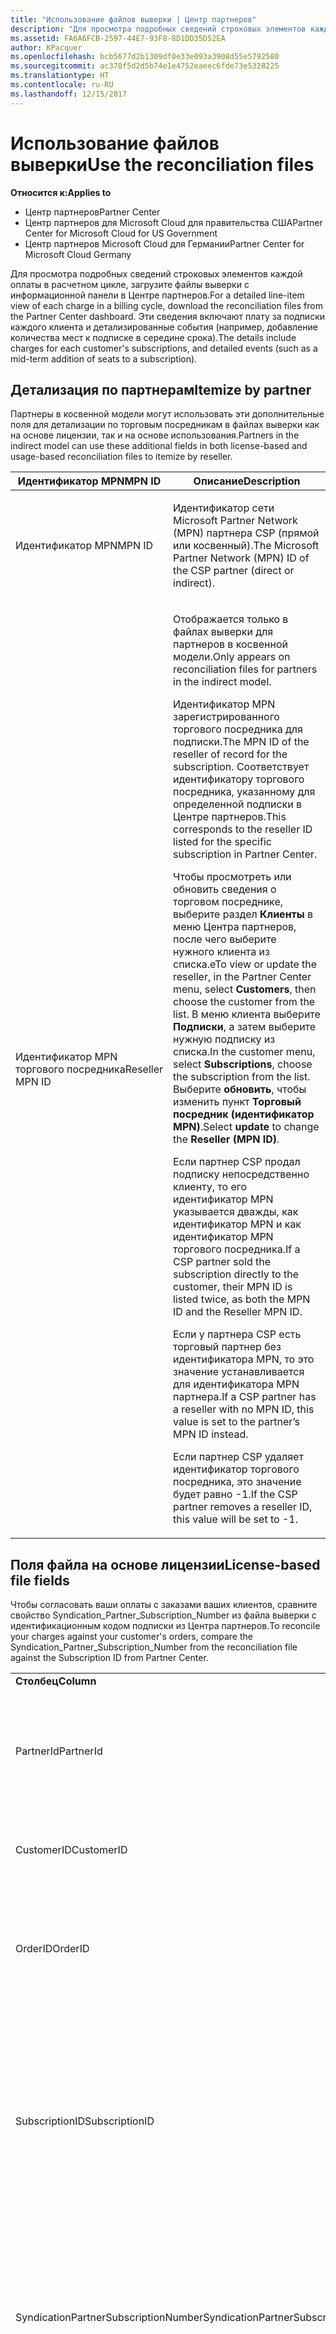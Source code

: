 ```yaml
---
title: "Использование файлов выверки | Центр партнеров"
description: "Для просмотра подробных сведений строковых элементов каждой оплаты в расчетном цикле, загрузите файлы выверки с информационной панели в Центре партнеров."
ms.assetid: FA6A6FCB-2597-44E7-93F8-8D1DD35D52EA
author: KPacquer
ms.openlocfilehash: bcb5677d2b1309df0e33e093a3908d55e5792580
ms.sourcegitcommit: ac370f5d2d5b74e1e4752eaeec6fde73e5328225
ms.translationtype: HT
ms.contentlocale: ru-RU
ms.lasthandoff: 12/15/2017
---
```

# <a name="use-the-reconciliation-files"></a><span data-ttu-id="14ffa-103">Использование файлов выверки</span><span class="sxs-lookup"><span data-stu-id="14ffa-103">Use the reconciliation files</span></span>

**<span data-ttu-id="14ffa-104">Относится к:</span><span class="sxs-lookup"><span data-stu-id="14ffa-104">Applies to</span></span>**

-  <span data-ttu-id="14ffa-105">Центр партнеров</span><span class="sxs-lookup"><span data-stu-id="14ffa-105">Partner Center</span></span>
-  <span data-ttu-id="14ffa-106">Центр партнеров для Microsoft Cloud для правительства США</span><span class="sxs-lookup"><span data-stu-id="14ffa-106">Partner Center for Microsoft Cloud for US Government</span></span>
-  <span data-ttu-id="14ffa-107">Центр партнеров Microsoft Cloud для Германии</span><span class="sxs-lookup"><span data-stu-id="14ffa-107">Partner Center for Microsoft Cloud Germany</span></span>

<span data-ttu-id="14ffa-108">Для просмотра подробных сведений строковых элементов каждой оплаты в расчетном цикле, загрузите файлы выверки с информационной панели в Центре партнеров.</span><span class="sxs-lookup"><span data-stu-id="14ffa-108">For a detailed line-item view of each charge in a billing cycle, download the reconciliation files from the Partner Center dashboard.</span></span> <span data-ttu-id="14ffa-109">Эти сведения включают плату за подписки каждого клиента и детализированные события (например, добавление количества мест к подписке в середине срока).</span><span class="sxs-lookup"><span data-stu-id="14ffa-109">The details include charges for each customer's subscriptions, and detailed events (such as a mid-term addition of seats to a subscription).</span></span>

## <a href="" id="itemizebypartner"></a><span data-ttu-id="14ffa-110">Детализация по партнерам</span><span class="sxs-lookup"><span data-stu-id="14ffa-110">Itemize by partner</span></span>


<span data-ttu-id="14ffa-111">Партнеры в косвенной модели могут использовать эти дополнительные поля для детализации по торговым посредникам в файлах выверки как на основе лицензии, так и на основе использования.</span><span class="sxs-lookup"><span data-stu-id="14ffa-111">Partners in the indirect model can use these additional fields in both license-based and usage-based reconciliation files to itemize by reseller.</span></span>

<table>
<colgroup>
<col width="50%" />
<col width="50%" />
</colgroup>
<thead>
<tr class="header">
<th><span data-ttu-id="14ffa-112">Идентификатор MPN</span><span class="sxs-lookup"><span data-stu-id="14ffa-112">MPN ID</span></span></th>
<th><span data-ttu-id="14ffa-113">Описание</span><span class="sxs-lookup"><span data-stu-id="14ffa-113">Description</span></span></th>
</tr>
</thead>
<tbody>
<tr class="odd">
<td><span data-ttu-id="14ffa-114">Идентификатор MPN</span><span class="sxs-lookup"><span data-stu-id="14ffa-114">MPN ID</span></span></td>
<td><p><span data-ttu-id="14ffa-115">Идентификатор сети Microsoft Partner Network (MPN) партнера CSP (прямой или косвенный).</span><span class="sxs-lookup"><span data-stu-id="14ffa-115">The Microsoft Partner Network (MPN) ID of the CSP partner (direct or indirect).</span></span></p></td>
</tr>
<tr class="even">
<td><span data-ttu-id="14ffa-116">Идентификатор MPN торгового посредника</span><span class="sxs-lookup"><span data-stu-id="14ffa-116">Reseller MPN ID</span></span></td>
<td><p><span data-ttu-id="14ffa-117">Отображается только в файлах выверки для партнеров в косвенной модели.</span><span class="sxs-lookup"><span data-stu-id="14ffa-117">Only appears on reconciliation files for partners in the indirect model.</span></span></p>
<p><span data-ttu-id="14ffa-118">Идентификатор MPN зарегистрированного торгового посредника для подписки.</span><span class="sxs-lookup"><span data-stu-id="14ffa-118">The MPN ID of the reseller of record for the subscription.</span></span> <span data-ttu-id="14ffa-119">Соответствует идентификатору торгового посредника, указанному для определенной подписки в Центре партнеров.</span><span class="sxs-lookup"><span data-stu-id="14ffa-119">This corresponds to the reseller ID listed for the specific subscription in Partner Center.</span></span></p>
<p><span data-ttu-id="14ffa-120">Чтобы просмотреть или обновить сведения о торговом посреднике, выберите раздел <strong>Клиенты</strong> в меню Центра партнеров, после чего выберите нужного клиента из списка.</span><span class="sxs-lookup"><span data-stu-id="14ffa-120">eTo view or update the reseller, in the Partner Center menu, select <strong>Customers</strong>, then choose the customer from the list.</span></span> <span data-ttu-id="14ffa-121">В меню клиента выберите <strong>Подписки</strong>, а затем выберите нужную подписку из списка.</span><span class="sxs-lookup"><span data-stu-id="14ffa-121">In the customer menu, select <strong>Subscriptions</strong>, choose the subscription from the list.</span></span> <span data-ttu-id="14ffa-122">Выберите <strong>обновить</strong>, чтобы изменить пункт <strong>Торговый посредник (идентификатор MPN)</strong>.</span><span class="sxs-lookup"><span data-stu-id="14ffa-122">Select <strong>update</strong> to change the <strong>Reseller (MPN ID)</strong>.</span></span></p>
<p><span data-ttu-id="14ffa-123">Если партнер CSP продал подписку непосредственно клиенту, то его идентификатор MPN указывается дважды, как идентификатор MPN и как идентификатор MPN торгового посредника.</span><span class="sxs-lookup"><span data-stu-id="14ffa-123">If a CSP partner sold the subscription directly to the customer, their MPN ID is listed twice, as both the MPN ID and the Reseller MPN ID.</span></span></p>
<p><span data-ttu-id="14ffa-124">Если у партнера CSP есть торговый партнер без идентификатора MPN, то это значение устанавливается для идентификатора MPN партнера.</span><span class="sxs-lookup"><span data-stu-id="14ffa-124">If a CSP partner has a reseller with no MPN ID, this value is set to the partner’s MPN ID instead.</span></span></p>
<p><span data-ttu-id="14ffa-125">Если партнер CSP удаляет идентификатор торгового посредника, это значение будет равно -1.</span><span class="sxs-lookup"><span data-stu-id="14ffa-125">If the CSP partner removes a reseller ID, this value will be set to -1.</span></span></p></td>
</tr>
</tbody>
</table>

 

## <a href="" id="licensebasedfiles"></a> <span data-ttu-id="14ffa-126">Поля файла на основе лицензии</span><span class="sxs-lookup"><span data-stu-id="14ffa-126">License-based file fields</span></span>


<span data-ttu-id="14ffa-127">Чтобы согласовать ваши оплаты с заказами ваших клиентов, сравните свойство Syndication\_Partner\_Subscription\_Number из файла выверки с идентификационным кодом подписки из Центра партнеров.</span><span class="sxs-lookup"><span data-stu-id="14ffa-127">To reconcile your charges against your customer's orders, compare the Syndication\_Partner\_Subscription\_Number from the reconciliation file against the Subscription ID from Partner Center.</span></span>

<table>
<colgroup>
<col width="33%" />
<col width="33%" />
<col width="33%" />
</colgroup>
<tbody>
<tr class="odd">
<td><strong><span data-ttu-id="14ffa-128">Столбец</span><span class="sxs-lookup"><span data-stu-id="14ffa-128">Column</span></span></strong></td>
<td><strong><span data-ttu-id="14ffa-129">Описание</span><span class="sxs-lookup"><span data-stu-id="14ffa-129">Description</span></span></strong></td>
<td><strong><span data-ttu-id="14ffa-130">Пример значения</span><span class="sxs-lookup"><span data-stu-id="14ffa-130">Sample Value</span></span></strong></td>
</tr>
<tr class="even">
<td><span data-ttu-id="14ffa-131">PartnerId</span><span class="sxs-lookup"><span data-stu-id="14ffa-131">PartnerId</span></span></td>
<td><p><span data-ttu-id="14ffa-132">Уникальный идентификатор для конкретного объекта выставления счетов в формате GUID.</span><span class="sxs-lookup"><span data-stu-id="14ffa-132">Unique identifier for a specific billing entity, in GUID format.</span></span> <span data-ttu-id="14ffa-133">Не требуется для выверки, но при этом может содержать полезную информацию.</span><span class="sxs-lookup"><span data-stu-id="14ffa-133">Not required for reconciliation, however may be useful information.</span></span> <span data-ttu-id="14ffa-134">Одинаково во всех строках.</span><span class="sxs-lookup"><span data-stu-id="14ffa-134">Same in all rows.</span></span></p></td>
<td><span data-ttu-id="14ffa-135">8ddd03642-test-test-test-46b58d356b4e</span><span class="sxs-lookup"><span data-stu-id="14ffa-135">8ddd03642-test-test-test-46b58d356b4e</span></span></td>
</tr>
<tr class="odd">
<td><span data-ttu-id="14ffa-136">CustomerID</span><span class="sxs-lookup"><span data-stu-id="14ffa-136">CustomerID</span></span></td>
<td><p><span data-ttu-id="14ffa-137">Уникальный идентификатор Майкрософт в формате GUID, используемый для идентификации клиента.</span><span class="sxs-lookup"><span data-stu-id="14ffa-137">Unique Microsoft ID, in GUID format, used to identify the customer.</span></span></p></td>
<td><span data-ttu-id="14ffa-138">12ABCD34-001A-BCD2-987C-3210ABCD5678</span><span class="sxs-lookup"><span data-stu-id="14ffa-138">12ABCD34-001A-BCD2-987C-3210ABCD5678</span></span></td>
</tr>
<tr class="even">
<td><span data-ttu-id="14ffa-139">OrderID</span><span class="sxs-lookup"><span data-stu-id="14ffa-139">OrderID</span></span></td>
<td><p><span data-ttu-id="14ffa-140">Уникальный идентификатор заказа в платформе выставления счетов Майкрософт.</span><span class="sxs-lookup"><span data-stu-id="14ffa-140">Unique identifier for an order in the Microsoft billing platform.</span></span> <span data-ttu-id="14ffa-141">Может использоваться для определения заказа при обращении в службу поддержки, но не для выверки.</span><span class="sxs-lookup"><span data-stu-id="14ffa-141">May be useful to identify the order when contacting support but not for reconciliation.</span></span></p></td>
<td><span data-ttu-id="14ffa-142">566890604832738111</span><span class="sxs-lookup"><span data-stu-id="14ffa-142">566890604832738111</span></span></td>
</tr>
<tr class="odd">
<td><span data-ttu-id="14ffa-143">SubscriptionID</span><span class="sxs-lookup"><span data-stu-id="14ffa-143">SubscriptionID</span></span></td>
<td><p><span data-ttu-id="14ffa-144">Уникальный идентификатор подписки в платформе выставления счетов Майкрософт.</span><span class="sxs-lookup"><span data-stu-id="14ffa-144">Unique identifier for a subscription in the Microsoft billing platform.</span></span> <span data-ttu-id="14ffa-145">Может быть полезным для определения подписки при обращении в службу поддержки, но не для выверки.</span><span class="sxs-lookup"><span data-stu-id="14ffa-145">May be useful to identify the subscription when contacting support but not for reconciliation.</span></span></p>
<p><span data-ttu-id="14ffa-146">Не совпадает с идентификатором подписки на консоли администрирования партнера.</span><span class="sxs-lookup"><span data-stu-id="14ffa-146">This is not the same as the Subscription ID on the Partner Admin Console.</span></span> <span data-ttu-id="14ffa-147">См. поле Syndication_Partner_Subscription_Number.</span><span class="sxs-lookup"><span data-stu-id="14ffa-147">Please see Syndication_Partner_Subscription_Number.</span></span></p></td>
<td><span data-ttu-id="14ffa-148">usCBMgAAAAAAAAIA</span><span class="sxs-lookup"><span data-stu-id="14ffa-148">usCBMgAAAAAAAAIA</span></span></td>
</tr>
<tr class="even">
<td><span data-ttu-id="14ffa-149">SyndicationPartnerSubscriptionNumber</span><span class="sxs-lookup"><span data-stu-id="14ffa-149">SyndicationPartnerSubscriptionNumber</span></span></td>
<td><p><span data-ttu-id="14ffa-150">Уникальный идентификатор для подписок.</span><span class="sxs-lookup"><span data-stu-id="14ffa-150">Unique identifier for subscriptions.</span></span> <span data-ttu-id="14ffa-151">Клиент может иметь несколько подписок для одного плана, поэтому этот параметр важен для анализа файла выверки.</span><span class="sxs-lookup"><span data-stu-id="14ffa-151">A customer can have multiple subscriptions for the same plan, so this is important for reconciliation file analysis.</span></span></p>
<p><span data-ttu-id="14ffa-152">Это поле сопоставлено с идентификатором подписки в консоли администрирования партнера.</span><span class="sxs-lookup"><span data-stu-id="14ffa-152">This field maps to the Subscription ID in the Partner Admin Console.</span></span></p></td>
<td><span data-ttu-id="14ffa-153">fb977ab5-test-test-test-24c8d9591708</span><span class="sxs-lookup"><span data-stu-id="14ffa-153">fb977ab5-test-test-test-24c8d9591708</span></span></td>
</tr>
<tr class="odd">
<td><span data-ttu-id="14ffa-154">OfferID</span><span class="sxs-lookup"><span data-stu-id="14ffa-154">OfferID</span></span></td>
<td><p><span data-ttu-id="14ffa-155">Уникальный идентификатор предложения.</span><span class="sxs-lookup"><span data-stu-id="14ffa-155">Unique offer ID.</span></span> <span data-ttu-id="14ffa-156">Идентификатор стандартного предложения в прейскуранте.</span><span class="sxs-lookup"><span data-stu-id="14ffa-156">Standard offer ID as per price list.</span></span></p>
<p><span data-ttu-id="14ffa-157"><b>Примечание</b>: это значение не соответствует идентификатору предложения из прейскуранта.</span><span class="sxs-lookup"><span data-stu-id="14ffa-157"><b>Note</b>: This value does not match Offer ID from the price list.</span></span> <span data-ttu-id="14ffa-158">См. пункт «DurableOfferID» ниже.</span><span class="sxs-lookup"><span data-stu-id="14ffa-158">See DurableOfferID below.</span></span></p></td>
<td><span data-ttu-id="14ffa-159">FE616D64-E9A8-40EF-843F-152E9BBEF3D1</span><span class="sxs-lookup"><span data-stu-id="14ffa-159">FE616D64-E9A8-40EF-843F-152E9BBEF3D1</span></span></td>
</tr>
<tr class="even">
<td><span data-ttu-id="14ffa-160">DurableOfferID</span><span class="sxs-lookup"><span data-stu-id="14ffa-160">DurableOfferID</span></span></td>
<td><p><span data-ttu-id="14ffa-161">Уникальный идентификатор длительного предложения, как указано в прейскуранте.</span><span class="sxs-lookup"><span data-stu-id="14ffa-161">Unique durable offer ID, as defined in the price list.</span></span></p>
<p><span data-ttu-id="14ffa-162"><b>Примечание</b>. Это значение соответствует идентификатору предложения из прейскуранта.</span><span class="sxs-lookup"><span data-stu-id="14ffa-162"><b>Note</b>: This value matches the Offer ID from the price list.</span></span></p></td>
<td><span data-ttu-id="14ffa-163">1017D7F3-6D7F-4BFA-BDD8-79BC8F104E0C</span><span class="sxs-lookup"><span data-stu-id="14ffa-163">1017D7F3-6D7F-4BFA-BDD8-79BC8F104E0C</span></span></td>
</tr>
<tr class="odd">
<td><span data-ttu-id="14ffa-164">OfferName</span><span class="sxs-lookup"><span data-stu-id="14ffa-164">OfferName</span></span></td>
<td><p><span data-ttu-id="14ffa-165">Имя предложения службы, приобретенной клиентом, как указано в прейскуранте.</span><span class="sxs-lookup"><span data-stu-id="14ffa-165">The name of the service offering purchased by the customer, as defined in the price list.</span></span></p></td>
<td><span data-ttu-id="14ffa-166">Microsoft Office 365 (план E3)</span><span class="sxs-lookup"><span data-stu-id="14ffa-166">Microsoft Office 365 (Plan E3)</span></span></td>
</tr>
<tr class="even">
<td><span data-ttu-id="14ffa-167">SubscriptionStartDate</span><span class="sxs-lookup"><span data-stu-id="14ffa-167">SubscriptionStartDate</span></span></td>
<td><p><span data-ttu-id="14ffa-168">Дата начала подписки — это день после отправки заказа.</span><span class="sxs-lookup"><span data-stu-id="14ffa-168">The subscription start date, set to the day after the order is submitted.</span></span> <span data-ttu-id="14ffa-169">Сопоставив даты начала и завершения подписки, вы можете определить, находится ли клиент на первом году подписки, или подписка возобновлена на следующий год.</span><span class="sxs-lookup"><span data-stu-id="14ffa-169">By looking at the subscription start date in conjunction with the end date, you can determine if the customer is still within the first year of the subscription or if the subscription has been renewed for the following year.</span></span></p>
<p><span data-ttu-id="14ffa-170">Временем всегда является начало дня, 0:00.</span><span class="sxs-lookup"><span data-stu-id="14ffa-170">The time is always the beginning of the day, 0:00.</span></span></p></td>
<td><span data-ttu-id="14ffa-171">01.02.2015 0:00</span><span class="sxs-lookup"><span data-stu-id="14ffa-171">2/1/2015 0:00</span></span></td>
</tr>
<tr class="odd">
<td><span data-ttu-id="14ffa-172">SubscriptionEndDate</span><span class="sxs-lookup"><span data-stu-id="14ffa-172">SubscriptionEndDate</span></span></td>
<td><p><span data-ttu-id="14ffa-173">Дата завершения подписки — 12 месяцев + x дней после даты начала (чтобы совместить с датой выставления счетов партнера) или 12 месяцев от даты возобновления действия.</span><span class="sxs-lookup"><span data-stu-id="14ffa-173">The subscription end date: 12 months + x days after start date (to align with partner billing date) or 12 months from renewal date.</span></span></p>
<p><span data-ttu-id="14ffa-174">При возобновлении цены обновляются в соответствии с текущим прайс-листом.</span><span class="sxs-lookup"><span data-stu-id="14ffa-174">At renewal, prices are updated to the current price list.</span></span> <span data-ttu-id="14ffa-175">При автоматическом возобновлении, возможно, необходимо будет заранее связаться с клиентом.</span><span class="sxs-lookup"><span data-stu-id="14ffa-175">Customer communication may be required in advance of automated renewal.</span></span></p>
<p><span data-ttu-id="14ffa-176">Временем всегда является начало дня, 0:00.</span><span class="sxs-lookup"><span data-stu-id="14ffa-176">The time is always the beginning of the day, 0:00.</span></span></p></td>
<td><span data-ttu-id="14ffa-177">01.02.2015 0:00</span><span class="sxs-lookup"><span data-stu-id="14ffa-177">2/1/2015 0:00</span></span></td>
</tr>
<tr class="even">
<td><span data-ttu-id="14ffa-178">ChargeStartDate</span><span class="sxs-lookup"><span data-stu-id="14ffa-178">ChargeStartDate</span></span></td>
<td><p><span data-ttu-id="14ffa-179">Дата начала взимания оплаты.</span><span class="sxs-lookup"><span data-stu-id="14ffa-179">Start day of the charges.</span></span></p>
<p><span data-ttu-id="14ffa-180">Если пользователь изменяет количество мест, это количество используется для расчета ежедневной (пропорциональный расчет) оплаты.</span><span class="sxs-lookup"><span data-stu-id="14ffa-180">When a customer changes seat numbers, this number is used to calculate per-day (pro-rata) charges.</span></span></p>
<p><span data-ttu-id="14ffa-181">Временем всегда является начало дня, 0:00.</span><span class="sxs-lookup"><span data-stu-id="14ffa-181">The time is always the beginning of the day, 0:00.</span></span></p></td>
<td><span data-ttu-id="14ffa-182">01.02.2015 0:00</span><span class="sxs-lookup"><span data-stu-id="14ffa-182">2/1/2015 0:00</span></span></td>
</tr>
<tr class="odd">
<td><span data-ttu-id="14ffa-183">ChargeEndDate</span><span class="sxs-lookup"><span data-stu-id="14ffa-183">ChargeEndDate</span></span></td>
<td><p><span data-ttu-id="14ffa-184">День завершения взимания оплаты.</span><span class="sxs-lookup"><span data-stu-id="14ffa-184">End day of the charges.</span></span></p>
<p><span data-ttu-id="14ffa-185">Если пользователь изменяет количество мест, это количество используется для расчета ежедневной (пропорциональный расчет) оплаты.</span><span class="sxs-lookup"><span data-stu-id="14ffa-185">When a customer changes seat numbers, this number is used to calculate per-day (pro-rata) charges.</span></span></p>
<p><span data-ttu-id="14ffa-186">Временем всегда является конец дня, 23:59.</span><span class="sxs-lookup"><span data-stu-id="14ffa-186">The time is always the end of the day, 23:59.</span></span></p></td>
<td><span data-ttu-id="14ffa-187">28.02.2015 23:59</span><span class="sxs-lookup"><span data-stu-id="14ffa-187">2/28/2015 23:59</span></span></td>
</tr>
<tr class="even">
<td><span data-ttu-id="14ffa-188">ChargeType</span><span class="sxs-lookup"><span data-stu-id="14ffa-188">ChargeType</span></span></td>
<td><p><span data-ttu-id="14ffa-189">Тип взноса или корректировка.</span><span class="sxs-lookup"><span data-stu-id="14ffa-189">The type of charge or adjustment.</span></span> <span data-ttu-id="14ffa-190">См. раздел <a href="#charge_types">Сопоставление расходов в счете-фактуре и файле выверки</a></span><span class="sxs-lookup"><span data-stu-id="14ffa-190">See <a href="#charge_types">Mapping charges between an invoice and the reconciliation file</a></span></span></p></td>
<td><p><span data-ttu-id="14ffa-191">См. раздел <a href="#charge_types">Сопоставление расходов в счете-фактуре и файле выверки</a></span><span class="sxs-lookup"><span data-stu-id="14ffa-191">See <a href="#charge_types">Mapping charges between an invoice and the reconciliation file</a></span></span></p></td>
</tr>
<tr class="odd">
<td><span data-ttu-id="14ffa-192">UnitPrice</span><span class="sxs-lookup"><span data-stu-id="14ffa-192">UnitPrice</span></span></td>
<td><p><span data-ttu-id="14ffa-193">Цена за рабочее место, опубликованное в прайс-листе во время покупки.</span><span class="sxs-lookup"><span data-stu-id="14ffa-193">Price per seat, as published in the pricelist at the time of purchase.</span></span> <span data-ttu-id="14ffa-194">Убедитесь, что она соответствует информации, хранящейся в вашей биллинговой системе во время выверки.</span><span class="sxs-lookup"><span data-stu-id="14ffa-194">Ensure this matches the information stored in your billing system during reconciliation.</span></span></p></td>
<td><span data-ttu-id="14ffa-195">6,82</span><span class="sxs-lookup"><span data-stu-id="14ffa-195">6.82</span></span></td>
</tr>
<tr class="even">
<td><span data-ttu-id="14ffa-196">Quantity</span><span class="sxs-lookup"><span data-stu-id="14ffa-196">Quantity</span></span></td>
<td><p><span data-ttu-id="14ffa-197">Количество мест.</span><span class="sxs-lookup"><span data-stu-id="14ffa-197">Number of seats.</span></span> <span data-ttu-id="14ffa-198">Убедитесь, что оно соответствует информации, хранящейся в вашей биллинговой системе во время выверки.</span><span class="sxs-lookup"><span data-stu-id="14ffa-198">Ensure this matches the information stored in your billing system during reconciliation.</span></span></p></td>
<td><span data-ttu-id="14ffa-199">2</span><span class="sxs-lookup"><span data-stu-id="14ffa-199">2</span></span></td>
</tr>
<tr class="odd">
<td><span data-ttu-id="14ffa-200">Amount</span><span class="sxs-lookup"><span data-stu-id="14ffa-200">Amount</span></span></td>
<td><p><span data-ttu-id="14ffa-201">Общая цена за количество.</span><span class="sxs-lookup"><span data-stu-id="14ffa-201">Total of price for quantity.</span></span> <span data-ttu-id="14ffa-202">Позволяет убедиться, что сумма расчета соответствует способу вычисления для клиентов.</span><span class="sxs-lookup"><span data-stu-id="14ffa-202">Useful to check that the amount calculation matches how you calculate this for your customers.</span></span></p></td>
<td><span data-ttu-id="14ffa-203">13,32</span><span class="sxs-lookup"><span data-stu-id="14ffa-203">13.32</span></span></td>
</tr>
<tr class="even">
<td><span data-ttu-id="14ffa-204">TotalOtherDiscount</span><span class="sxs-lookup"><span data-stu-id="14ffa-204">TotalOtherDiscount</span></span></td>
<td><p><span data-ttu-id="14ffa-205">Сумма скидки, примененная к этой оплате.</span><span class="sxs-lookup"><span data-stu-id="14ffa-205">Amount of discount applied to these charges.</span></span> <span data-ttu-id="14ffa-206">IUR или новые подписки, на которые распространяются вознаграждения, будут также содержать сумму скидки в этом столбце.</span><span class="sxs-lookup"><span data-stu-id="14ffa-206">IUR or new subscriptions eligible for an incentive will also contain a discount amount in this column.</span></span></p></td>
<td><span data-ttu-id="14ffa-207">2,32</span><span class="sxs-lookup"><span data-stu-id="14ffa-207">2.32</span></span></td>
</tr>
<tr class="odd">
<td><span data-ttu-id="14ffa-208">Subtotal</span><span class="sxs-lookup"><span data-stu-id="14ffa-208">Subtotal</span></span></td>
<td><p><span data-ttu-id="14ffa-209">Сумма до налога.</span><span class="sxs-lookup"><span data-stu-id="14ffa-209">Total before tax.</span></span> <span data-ttu-id="14ffa-210">Указывает, что ваш промежуточный итог соответствует ожидаемой вами сумме в случае скидки.</span><span class="sxs-lookup"><span data-stu-id="14ffa-210">Checks that your subtotal matches your expected total, in case of a discount.</span></span></p></td>
<td><span data-ttu-id="14ffa-211">11</span><span class="sxs-lookup"><span data-stu-id="14ffa-211">11</span></span></td>
</tr>
<tr class="even">
<td><span data-ttu-id="14ffa-212">Tax</span><span class="sxs-lookup"><span data-stu-id="14ffa-212">Tax</span></span></td>
<td><p><span data-ttu-id="14ffa-213">Сумма налоговых сборов на основании правил налогообложения вашего рынка и конкретных обстоятельств.</span><span class="sxs-lookup"><span data-stu-id="14ffa-213">Tax amount charge, based on your market's tax rules and specific circumstances.</span></span></p></td>
<td><span data-ttu-id="14ffa-214">0</span><span class="sxs-lookup"><span data-stu-id="14ffa-214">0</span></span></td>
</tr>
<tr class="odd">
<td><span data-ttu-id="14ffa-215">TotalForCustomer</span><span class="sxs-lookup"><span data-stu-id="14ffa-215">TotalForCustomer</span></span></td>
<td><p><span data-ttu-id="14ffa-216">Цена после налогов.</span><span class="sxs-lookup"><span data-stu-id="14ffa-216">Total after tax.</span></span> <span data-ttu-id="14ffa-217">Проверьте, вычтены ли с вас налоги в накладной.</span><span class="sxs-lookup"><span data-stu-id="14ffa-217">Checks if you are charged tax in the invoice.</span></span></p></td>
<td><span data-ttu-id="14ffa-218">11</span><span class="sxs-lookup"><span data-stu-id="14ffa-218">11</span></span></td>
</tr>
<tr class="even">
<td><span data-ttu-id="14ffa-219">Currency</span><span class="sxs-lookup"><span data-stu-id="14ffa-219">Currency</span></span></td>
<td><p><span data-ttu-id="14ffa-220">Тип валюты.</span><span class="sxs-lookup"><span data-stu-id="14ffa-220">Currency type.</span></span> <span data-ttu-id="14ffa-221">Каждый объект выставления счетов имеет только одну валюту.</span><span class="sxs-lookup"><span data-stu-id="14ffa-221">Each billing entity has only one currency.</span></span> <span data-ttu-id="14ffa-222">Проверьте, соответствует ли тип валюты вашей первой накладной и каждой накладной после каждого крупного обновления платформы выставления счетов.</span><span class="sxs-lookup"><span data-stu-id="14ffa-222">Check that it matches your first invoice and then after any major billing platform update.</span></span></p></td>
<td><span data-ttu-id="14ffa-223">EUR</span><span class="sxs-lookup"><span data-stu-id="14ffa-223">EUR</span></span></td>
</tr>
<tr class="odd">
<td><span data-ttu-id="14ffa-224">CustomerName</span><span class="sxs-lookup"><span data-stu-id="14ffa-224">CustomerName</span></span></td>
<td><p><span data-ttu-id="14ffa-225">Имя организации клиента, указанное в Центре партнеров.</span><span class="sxs-lookup"><span data-stu-id="14ffa-225">Customer's organization name as reported in Partner Center.</span></span> <span data-ttu-id="14ffa-226">Это очень важно для выверки накладной с данными вашей системы.</span><span class="sxs-lookup"><span data-stu-id="14ffa-226">This is very important for reconciling the invoice with your system information.</span></span></p></td>
<td><span data-ttu-id="14ffa-227">Тестовый клиент A</span><span class="sxs-lookup"><span data-stu-id="14ffa-227">Test Customer A</span></span></td>
</tr>
<tr class="even">
<td><span data-ttu-id="14ffa-228">MPNID</span><span class="sxs-lookup"><span data-stu-id="14ffa-228">MPNID</span></span></td>
<td><p><span data-ttu-id="14ffa-229">Идентификатор MPN партнера CSP</span><span class="sxs-lookup"><span data-stu-id="14ffa-229">MPN ID of the CSP partner</span></span></p></td>
<td><span data-ttu-id="14ffa-230">4390934</span><span class="sxs-lookup"><span data-stu-id="14ffa-230">4390934</span></span></td>
</tr>
<tr class="odd">
<td><span data-ttu-id="14ffa-231">ResellerMPNID</span><span class="sxs-lookup"><span data-stu-id="14ffa-231">ResellerMPNID</span></span></td>
<td><p><span data-ttu-id="14ffa-232">Идентификатор MPN зарегистрированного торгового посредника для подписки.</span><span class="sxs-lookup"><span data-stu-id="14ffa-232">MPN ID of the reseller of record for the subscription.</span></span> <span data-ttu-id="14ffa-233">См. раздел [Детализация по партнерам](#itemizebypartner).</span><span class="sxs-lookup"><span data-stu-id="14ffa-233">See [Itemize by partner](#itemizebypartner).</span></span></p></td>
<td><span data-ttu-id="14ffa-234">4390934</span><span class="sxs-lookup"><span data-stu-id="14ffa-234">4390934</span></span></td>
</tr>
<tr class="even">
<td><span data-ttu-id="14ffa-235">DomainName</span><span class="sxs-lookup"><span data-stu-id="14ffa-235">DomainName</span></span></td>
<td><p><span data-ttu-id="14ffa-236">Доменное имя клиента, используемое для идентификации клиента.</span><span class="sxs-lookup"><span data-stu-id="14ffa-236">Customer's domain name, used to help identify the customer.</span></span></p></td>
<td><span data-ttu-id="14ffa-237">example.onmicrosoft.com</span><span class="sxs-lookup"><span data-stu-id="14ffa-237">example.onmicrosoft.com</span></span></td>
</tr>
<tr class="odd">
<td><span data-ttu-id="14ffa-238">SubscriptionName</span><span class="sxs-lookup"><span data-stu-id="14ffa-238">SubscriptionName</span></span></td>
<td><p><span data-ttu-id="14ffa-239">Псевдоним подписки.</span><span class="sxs-lookup"><span data-stu-id="14ffa-239">Subscription nickname.</span></span> <span data-ttu-id="14ffa-240">Если псевдоним не указан, Центр партнеров использует значение OfferName.</span><span class="sxs-lookup"><span data-stu-id="14ffa-240">If no nickname is specified, Partner Center uses the OfferName.</span></span></p></td>
<td><span data-ttu-id="14ffa-241">PROJECT ONLINE</span><span class="sxs-lookup"><span data-stu-id="14ffa-241">PROJECT ONLINE</span></span></td>
</tr>
<tr class="even">
<td><span data-ttu-id="14ffa-242">SubscriptionDescription</span><span class="sxs-lookup"><span data-stu-id="14ffa-242">SubscriptionDescription</span></span></td>
<td><p><span data-ttu-id="14ffa-243">Имя предложения службы, приобретенной клиентом, как указано в прейскуранте.</span><span class="sxs-lookup"><span data-stu-id="14ffa-243">The name of the service offering purchased by the customer, as defined in the price list.</span></span> <span data-ttu-id="14ffa-244">(Данное поле идентично полю «Название предложения»).</span><span class="sxs-lookup"><span data-stu-id="14ffa-244">(This is an identical field to Offer name).</span></span></p></td>
<td><span data-ttu-id="14ffa-245">PROJECT ONLINE РАСШИРЕННЫЙ БЕЗ КЛИЕНТА PROJECT</span><span class="sxs-lookup"><span data-stu-id="14ffa-245">PROJECT ONLINE PREMIUM WITHOUT PROJECT CLIENT</span></span></td>
</tr>
</tbody>
</table>


## <a href="" id="usagebasedfiles"></a><span data-ttu-id="14ffa-246">Поля файла с учетом использования</span><span class="sxs-lookup"><span data-stu-id="14ffa-246">Usage-based file fields</span></span>


<span data-ttu-id="14ffa-247">Чтобы выверить ваши взносы с использованием ваших клиентов, сравните поля ResellerID/ResellerName/ResellerBillableAccount из файла выверки, имя клиента и идентификатор подписки из Центра партнеров.</span><span class="sxs-lookup"><span data-stu-id="14ffa-247">To reconcile your charges against your customer's usage, compare the ResellerID/ResellerName/ResellerBillableAccount from the reconciliation file, the customer name, and the Subscription ID from Partner Center.</span></span>

<span data-ttu-id="14ffa-248">В следующих полях объясняется, какие услуги были использованы и по какому тарифу.</span><span class="sxs-lookup"><span data-stu-id="14ffa-248">The following fields explain which services were used and the rate.</span></span>

<table>
<colgroup>
<col width="33%" />
<col width="33%" />
<col width="33%" />
</colgroup>
<tbody>
<tr class="odd">
<td><strong><span data-ttu-id="14ffa-249">Столбец</span><span class="sxs-lookup"><span data-stu-id="14ffa-249">Column</span></span></strong></td>
<td><strong><span data-ttu-id="14ffa-250">Описание</span><span class="sxs-lookup"><span data-stu-id="14ffa-250">Description</span></span></strong></td>
<td><strong><span data-ttu-id="14ffa-251">Пример значения</span><span class="sxs-lookup"><span data-stu-id="14ffa-251">Sample value</span></span></strong></td>
</tr>
<tr class="even">
<td><span data-ttu-id="14ffa-252">PartnerID</span><span class="sxs-lookup"><span data-stu-id="14ffa-252">PartnerID</span></span></td>
<td><p><span data-ttu-id="14ffa-253">Идентификатор партнера в формате GUID.</span><span class="sxs-lookup"><span data-stu-id="14ffa-253">Partner ID, in GUID format.</span></span></p></td>
<td><span data-ttu-id="14ffa-254">DA41BC5F-C52D-4464-8A8D-8C8DCC43503B</span><span class="sxs-lookup"><span data-stu-id="14ffa-254">DA41BC5F-C52D-4464-8A8D-8C8DCC43503B</span></span></td>
</tr>
<tr class="odd">
<td><span data-ttu-id="14ffa-255">PartnerName</span><span class="sxs-lookup"><span data-stu-id="14ffa-255">PartnerName</span></span></td>
<td><p><span data-ttu-id="14ffa-256">Имя партнера.</span><span class="sxs-lookup"><span data-stu-id="14ffa-256">Partner Name.</span></span></p></td>
<td><span data-ttu-id="14ffa-257">Acme Incorporated</span><span class="sxs-lookup"><span data-stu-id="14ffa-257">Acme Incorporated</span></span></td>
</tr>
<tr class="even">
<td><span data-ttu-id="14ffa-258">PartnerBillableAccountID</span><span class="sxs-lookup"><span data-stu-id="14ffa-258">PartnerBillableAccountID</span></span></td>
<td><p><span data-ttu-id="14ffa-259">Идентификатор учетной записи партнера.</span><span class="sxs-lookup"><span data-stu-id="14ffa-259">Partner Account ID.</span></span></p></td>
<td><span data-ttu-id="14ffa-260">1010578050</span><span class="sxs-lookup"><span data-stu-id="14ffa-260">1010578050</span></span></td>
</tr>
<tr class="odd">
<td><span data-ttu-id="14ffa-261">CustomerName</span><span class="sxs-lookup"><span data-stu-id="14ffa-261">CustomerName</span></span></td>
<td><p><span data-ttu-id="14ffa-262">Имя организации клиента, указанное в Центре партнеров.</span><span class="sxs-lookup"><span data-stu-id="14ffa-262">Customer's organization name as reported in Partner Center.</span></span> <span data-ttu-id="14ffa-263">Это очень важно для выверки накладной с данными вашей системы.</span><span class="sxs-lookup"><span data-stu-id="14ffa-263">This is very important for reconciling the invoice with your system information.</span></span></p></td>
<td><span data-ttu-id="14ffa-264">Тестовый клиент A</span><span class="sxs-lookup"><span data-stu-id="14ffa-264">Test Customer A</span></span></td>
</tr>
<tr class="even">
<td><span data-ttu-id="14ffa-265">MPNID</span><span class="sxs-lookup"><span data-stu-id="14ffa-265">MPNID</span></span></td>
<td><p><span data-ttu-id="14ffa-266">Идентификатор MPN партнера CSP</span><span class="sxs-lookup"><span data-stu-id="14ffa-266">MPN ID of the CSP partner.</span></span></p></td>
<td><span data-ttu-id="14ffa-267">4390934</span><span class="sxs-lookup"><span data-stu-id="14ffa-267">4390934</span></span></td>
</tr>
<tr class="odd">
<td><span data-ttu-id="14ffa-268">ResellerMPNID</span><span class="sxs-lookup"><span data-stu-id="14ffa-268">ResellerMPNID</span></span></td>
<td><p><span data-ttu-id="14ffa-269">Идентификатор MPN зарегистрированного торгового посредника для подписки.</span><span class="sxs-lookup"><span data-stu-id="14ffa-269">MPN ID of the reseller of record for the subscription.</span></span> <span data-ttu-id="14ffa-270">См. раздел [Детализация по партнерам](#itemizebypartner).</span><span class="sxs-lookup"><span data-stu-id="14ffa-270">See [Itemize by partner](#itemizebypartner).</span></span></p></td>
<td><span data-ttu-id="14ffa-271">4390934</span><span class="sxs-lookup"><span data-stu-id="14ffa-271">4390934</span></span></td>
</tr>
<tr class="even">
<td><span data-ttu-id="14ffa-272">InvoiceNumber</span><span class="sxs-lookup"><span data-stu-id="14ffa-272">InvoiceNumber</span></span></td>
<td><p><span data-ttu-id="14ffa-273">Номер накладной, содержащей указанную транзакцию.</span><span class="sxs-lookup"><span data-stu-id="14ffa-273">Invoice number where the specified transaction appears.</span></span></p></td>
<td><span data-ttu-id="14ffa-274">D020001IVK</span><span class="sxs-lookup"><span data-stu-id="14ffa-274">D020001IVK</span></span></td>
</tr>
<tr class="odd">
<td><span data-ttu-id="14ffa-275">ChargeStartDate</span><span class="sxs-lookup"><span data-stu-id="14ffa-275">ChargeStartDate</span></span></td>
<td><p><span data-ttu-id="14ffa-276">Дата начала цикла выставления счетов за исключением представления дат ранее не оплаченных данных скрытого использования (из предыдущего цикла выставления счетов).</span><span class="sxs-lookup"><span data-stu-id="14ffa-276">Start date of billing cycle except when presenting dates of previously uncharged latent usage data (from previous bill cycle).</span></span></p>
<p><span data-ttu-id="14ffa-277">Временем всегда является начало дня, 0:00.</span><span class="sxs-lookup"><span data-stu-id="14ffa-277">The time is always the beginning of the day, 0:00.</span></span></p></td>
<td><span data-ttu-id="14ffa-278">01.02.2014 0:00</span><span class="sxs-lookup"><span data-stu-id="14ffa-278">2/1/2014 0:00</span></span></td>
</tr>
<tr class="even">
<td><span data-ttu-id="14ffa-279">ChargeEndDate</span><span class="sxs-lookup"><span data-stu-id="14ffa-279">ChargeEndDate</span></span></td>
<td><p><span data-ttu-id="14ffa-280">Дата окончания цикла выставления счетов за исключением представления дат ранее не оплаченных данных скрытого использования (из предыдущего цикла выставления счетов).</span><span class="sxs-lookup"><span data-stu-id="14ffa-280">End date of billing cycle except when presenting dates of previously uncharged latent usage data (from previous bill cycle).</span></span></p>
<p><span data-ttu-id="14ffa-281">Временем всегда является конец дня, 23:59.</span><span class="sxs-lookup"><span data-stu-id="14ffa-281">The time is always the end of the day, 23:59.</span></span></p></td>
<td><span data-ttu-id="14ffa-282">28.02.2014 23:59</span><span class="sxs-lookup"><span data-stu-id="14ffa-282">2/28/2014 23:59</span></span></td>
</tr>
<tr class="odd">
<td><span data-ttu-id="14ffa-283">SubscriptionID</span><span class="sxs-lookup"><span data-stu-id="14ffa-283">SubscriptionID</span></span></td>
<td><p><span data-ttu-id="14ffa-284">Уникальный идентификатор подписки в платформе выставления счетов Майкрософт.</span><span class="sxs-lookup"><span data-stu-id="14ffa-284">Unique identifier for a subscription in the Microsoft billing platform.</span></span> <span data-ttu-id="14ffa-285">Может быть полезным для определения подписки при обращении в службу поддержки, но не для выверки.</span><span class="sxs-lookup"><span data-stu-id="14ffa-285">May be useful to identify the subscription when contacting support but not for reconciliation.</span></span></p>
<p><span data-ttu-id="14ffa-286">Не совпадает с идентификатором подписки на консоли администрирования партнера.</span><span class="sxs-lookup"><span data-stu-id="14ffa-286">This is not the same as the Subscription ID on the Partner Admin Console.</span></span></p></td>
<td><span data-ttu-id="14ffa-287">usCBMgAAAAAAAAIA</span><span class="sxs-lookup"><span data-stu-id="14ffa-287">usCBMgAAAAAAAAIA</span></span></td>
</tr>
<tr class="even">
<td><span data-ttu-id="14ffa-288">SubscriptionName</span><span class="sxs-lookup"><span data-stu-id="14ffa-288">SubscriptionName</span></span></td>
<td><p><span data-ttu-id="14ffa-289">Псевдоним предложения службы.</span><span class="sxs-lookup"><span data-stu-id="14ffa-289">Nickname of the service offering.</span></span></p></td>
<td><span data-ttu-id="14ffa-290">Платформа Microsoft Azure</span><span class="sxs-lookup"><span data-stu-id="14ffa-290">Microsoft Azure</span></span></td>
</tr>
<tr class="odd">
<td><span data-ttu-id="14ffa-291">SubscriptionDescription</span><span class="sxs-lookup"><span data-stu-id="14ffa-291">SubscriptionDescription</span></span></td>
<td><p><span data-ttu-id="14ffa-292">Отрасль, к которой относится предложение службы</span><span class="sxs-lookup"><span data-stu-id="14ffa-292">Line of business of the service offering</span></span></p></td>
<td><span data-ttu-id="14ffa-293">Microsoft Azure</span><span class="sxs-lookup"><span data-stu-id="14ffa-293">Microsoft Azure</span></span></td>
</tr>
<tr class="even">
<td><span data-ttu-id="14ffa-294">OrderID</span><span class="sxs-lookup"><span data-stu-id="14ffa-294">OrderID</span></span></td>
<td><p><span data-ttu-id="14ffa-295">Уникальный идентификатор заказа в платформе выставления счетов Майкрософт.</span><span class="sxs-lookup"><span data-stu-id="14ffa-295">Unique identifier for an order in the Microsoft billing platform.</span></span> <span data-ttu-id="14ffa-296">Может быть полезным для определения подписки при обращении в службу поддержки, но не для выверки.</span><span class="sxs-lookup"><span data-stu-id="14ffa-296">May be useful to identify the subscription when contacting support but not for reconciliation.</span></span></p></td>
<td><span data-ttu-id="14ffa-297">566890604832738111</span><span class="sxs-lookup"><span data-stu-id="14ffa-297">566890604832738111</span></span></td>
</tr>
<tr class="odd">
<td><span data-ttu-id="14ffa-298">ServiceName</span><span class="sxs-lookup"><span data-stu-id="14ffa-298">ServiceName</span></span></td>
<td><p><span data-ttu-id="14ffa-299">Имя соответствующей службы Azure.</span><span class="sxs-lookup"><span data-stu-id="14ffa-299">The name of the Azure service in question.</span></span></p></td>
<td><span data-ttu-id="14ffa-300">ВИРТУАЛЬНЫЕ МАШИНЫ</span><span class="sxs-lookup"><span data-stu-id="14ffa-300">VIRTUAL MACHINES</span></span></td>
</tr>
<tr class="even">
<td><span data-ttu-id="14ffa-301">ServiceType</span><span class="sxs-lookup"><span data-stu-id="14ffa-301">ServiceType</span></span></td>
<td><p><span data-ttu-id="14ffa-302">Определенный тип службы Windows Azure.</span><span class="sxs-lookup"><span data-stu-id="14ffa-302">The specific type of Windows Azure service.</span></span></p></td>
<td><ul>
<li><span data-ttu-id="14ffa-303">Шина обслуживания — отдельная или пакет</span><span class="sxs-lookup"><span data-stu-id="14ffa-303">Service Bus – Individual or Pack</span></span></li>
<li><span data-ttu-id="14ffa-304">База данных SQL Azure — для бизнеса или выпуск Web Edition</span><span class="sxs-lookup"><span data-stu-id="14ffa-304">SQL Azure database – Business or Web Edition</span></span></li>
</ul></td>
</tr>
<tr class="odd">
<td><span data-ttu-id="14ffa-305">ResourceGUID</span><span class="sxs-lookup"><span data-stu-id="14ffa-305">ResourceGUID</span></span></td>
<td><p><span data-ttu-id="14ffa-306">Определенный уникальный идентификатор для всех данных и ценовой структуры службы.</span><span class="sxs-lookup"><span data-stu-id="14ffa-306">Specific unique identifier for all the service data and pricing structure.</span></span></p></td>
<td><span data-ttu-id="14ffa-307">DA41BC5F-C52D-4464-8A8D-8C8DCC43503B</span><span class="sxs-lookup"><span data-stu-id="14ffa-307">DA41BC5F-C52D-4464-8A8D-8C8DCC43503B</span></span></td>
</tr>
<tr class="even">
<td><span data-ttu-id="14ffa-308">Resource Name</span><span class="sxs-lookup"><span data-stu-id="14ffa-308">Resource Name</span></span></td>
<td><p><span data-ttu-id="14ffa-309">Имя ресурса Azure.</span><span class="sxs-lookup"><span data-stu-id="14ffa-309">The name of the Azure resource.</span></span></p></td>
<td><ul>
<li><span data-ttu-id="14ffa-310">Входящая передача данных (ГБ)</span><span class="sxs-lookup"><span data-stu-id="14ffa-310">Data Transfer In (GB)</span></span></li>
<li><span data-ttu-id="14ffa-311">Исходящая передача данных (ГБ)</span><span class="sxs-lookup"><span data-stu-id="14ffa-311">Data Transfer Out (GB)</span></span></li>
</ul></td>
</tr>
<tr class="odd">
<td><span data-ttu-id="14ffa-312">Регион</span><span class="sxs-lookup"><span data-stu-id="14ffa-312">Region</span></span></td>
<td><p><span data-ttu-id="14ffa-313">Регион, к которому применяется использование.</span><span class="sxs-lookup"><span data-stu-id="14ffa-313">The region the usage applies to.</span></span> <span data-ttu-id="14ffa-314">В основном используется для назначения тарифов за передачу данных, поскольку тарифы зависят от региона.</span><span class="sxs-lookup"><span data-stu-id="14ffa-314">Primarily used to assign rates to data transfers, as rates vary by region.</span></span></p></td>
<td><span data-ttu-id="14ffa-315">Азиатско-Тихоокеанский регион, Европа, Латинская Америка, Северная Америка</span><span class="sxs-lookup"><span data-stu-id="14ffa-315">Asia Pacific, Europe, Latin America, North America</span></span></td>
</tr>
<tr class="even">
<td><span data-ttu-id="14ffa-316">SKU</span><span class="sxs-lookup"><span data-stu-id="14ffa-316">SKU</span></span></td>
<td><p><span data-ttu-id="14ffa-317">Уникальный идентификатор MSFT для предложения</span><span class="sxs-lookup"><span data-stu-id="14ffa-317">MSFT unique identifier for offer</span></span></p></td>
<td><span data-ttu-id="14ffa-318">7UD-00001</span><span class="sxs-lookup"><span data-stu-id="14ffa-318">7UD-00001</span></span></td>
</tr>
<tr class="odd">
<td><p><span data-ttu-id="14ffa-319">DetailLineItemId</span><span class="sxs-lookup"><span data-stu-id="14ffa-319">DetailLineItemId</span></span></p></td>
<td><p><span data-ttu-id="14ffa-320">Идентификатор и количество для детализации различных тарифов за услугу или ресурс за определенный период выставления счетов.</span><span class="sxs-lookup"><span data-stu-id="14ffa-320">An ID and quantity for itemizing the different rates for a service or resource in a given billing period.</span></span> <span data-ttu-id="14ffa-321">В многоуровневой системе тарифов Azure для определенного количества платных единиц может быть указан один тариф, а за ним— другой.</span><span class="sxs-lookup"><span data-stu-id="14ffa-321">For Azure tiered rating, there may be one rate up to a certain quantity of billable units, then a different rate after that.</span></span></p></td>
<td><span data-ttu-id="14ffa-322">1</span><span class="sxs-lookup"><span data-stu-id="14ffa-322">1</span></span></td>
</tr>
<tr class="even">
<td><span data-ttu-id="14ffa-323">ConsumedQuantity</span><span class="sxs-lookup"><span data-stu-id="14ffa-323">ConsumedQuantity</span></span></td>
<td><p><span data-ttu-id="14ffa-324">Потребленный объем службы (часы, ГБ и так далее) за отчетный период.</span><span class="sxs-lookup"><span data-stu-id="14ffa-324">The amount of service consumed (hours, GB, etc.) during the reporting period.</span></span></p>
<p><span data-ttu-id="14ffa-325">Также включает использованный объем за предыдущие отчетные периоды, по которому не выставлялся счет.</span><span class="sxs-lookup"><span data-stu-id="14ffa-325">Also includes any unbilled usage from previous reporting periods.</span></span></p></td>
<td><span data-ttu-id="14ffa-326">11</span><span class="sxs-lookup"><span data-stu-id="14ffa-326">11</span></span></td>
</tr>
<tr class="odd">
<td><span data-ttu-id="14ffa-327">IncludedQuantity</span><span class="sxs-lookup"><span data-stu-id="14ffa-327">IncludedQuantity</span></span></td>
<td><p><span data-ttu-id="14ffa-328">Единицы в составе предложения.</span><span class="sxs-lookup"><span data-stu-id="14ffa-328">Units included as part of the offer.</span></span> <span data-ttu-id="14ffa-329">Обычно отсутствует в CSP.</span><span class="sxs-lookup"><span data-stu-id="14ffa-329">Not typically present in CSP.</span></span></p></td>
<td><span data-ttu-id="14ffa-330">0</span><span class="sxs-lookup"><span data-stu-id="14ffa-330">0</span></span></td>
</tr>
<tr class="even">
<td><p><span data-ttu-id="14ffa-331">OverageQuantity</span><span class="sxs-lookup"><span data-stu-id="14ffa-331">OverageQuantity</span></span></p></td>
<td><p><span data-ttu-id="14ffa-332">Единицы, не включенные в предложение, которые должен оплатить партнер.</span><span class="sxs-lookup"><span data-stu-id="14ffa-332">Units not included as part of the offer, that must be paid for by the partner.</span></span></p>
<p><span data-ttu-id="14ffa-333">Равняется разнице значений полей ConsumedQuantityи IncludedQuantity.</span><span class="sxs-lookup"><span data-stu-id="14ffa-333">Equal to the ConsumedQuantity - IncludedQuantity.</span></span></p></td>
<td><span data-ttu-id="14ffa-334">11</span><span class="sxs-lookup"><span data-stu-id="14ffa-334">11</span></span></td>
</tr>
<tr class="odd">
<td><span data-ttu-id="14ffa-335">ListPrice</span><span class="sxs-lookup"><span data-stu-id="14ffa-335">ListPrice</span></span></td>
<td><p><span data-ttu-id="14ffa-336">Цена предложения на дату начала действия подписки.</span><span class="sxs-lookup"><span data-stu-id="14ffa-336">Offer price in effect at subscription start date.</span></span></p></td>
<td><span data-ttu-id="14ffa-337">0,0808долл.США</span><span class="sxs-lookup"><span data-stu-id="14ffa-337">$0.0808</span></span></td>
</tr>
<tr class="even">
<td><span data-ttu-id="14ffa-338">PretaxCharges</span><span class="sxs-lookup"><span data-stu-id="14ffa-338">PretaxCharges</span></span></td>
<td><p><span data-ttu-id="14ffa-339">Произведение значений полей ListPrist и OverageQuantity, округленное до ближайшего цента.</span><span class="sxs-lookup"><span data-stu-id="14ffa-339">ListPrist times OverageQuantity, rounded to the nearest cent.</span></span></p></td>
<td><span data-ttu-id="14ffa-340">0,085долл.США</span><span class="sxs-lookup"><span data-stu-id="14ffa-340">$0.085</span></span></td>
</tr>
<tr class="odd">
<td><span data-ttu-id="14ffa-341">TaxAmount</span><span class="sxs-lookup"><span data-stu-id="14ffa-341">TaxAmount</span></span></td>
<td><p><span data-ttu-id="14ffa-342">Сумма налоговых сборов на основании правил налогообложения вашего рынка и конкретных обстоятельств.</span><span class="sxs-lookup"><span data-stu-id="14ffa-342">Tax amount charge, based on your market's tax rules and specific circumstances.</span></span></p></td>
<td><span data-ttu-id="14ffa-343">0,08долл.США</span><span class="sxs-lookup"><span data-stu-id="14ffa-343">$0.08</span></span></td>
</tr>
<tr class="even">
<td><span data-ttu-id="14ffa-344">PostTaxTotal</span><span class="sxs-lookup"><span data-stu-id="14ffa-344">PostTaxTotal</span></span></td>
<td><p><span data-ttu-id="14ffa-345">Итоговая сумма за вычетом налога, если таковой применим.</span><span class="sxs-lookup"><span data-stu-id="14ffa-345">Total after tax, when tax is applicable.</span></span></p></td>
<td><span data-ttu-id="14ffa-346">0,93долл.США</span><span class="sxs-lookup"><span data-stu-id="14ffa-346">$0.93</span></span></td>
</tr>
<tr class="odd">
<td><span data-ttu-id="14ffa-347">Currency</span><span class="sxs-lookup"><span data-stu-id="14ffa-347">Currency</span></span></td>
<td><p><span data-ttu-id="14ffa-348">Тип валюты.</span><span class="sxs-lookup"><span data-stu-id="14ffa-348">Currency type.</span></span> <span data-ttu-id="14ffa-349">Каждый объект выставления счетов имеет только одну валюту.</span><span class="sxs-lookup"><span data-stu-id="14ffa-349">Each billing entity has only one currency.</span></span> <span data-ttu-id="14ffa-350">Проверьте, соответствует ли тип валюты вашей первой накладной и каждой накладной после каждого крупного обновления платформы выставления счетов.</span><span class="sxs-lookup"><span data-stu-id="14ffa-350">Check that it matches your first invoice and then after any major billing platform update.</span></span></p></td>
<td><span data-ttu-id="14ffa-351">EUR</span><span class="sxs-lookup"><span data-stu-id="14ffa-351">EUR</span></span></td>
</tr>
<tr class="even">
<td><span data-ttu-id="14ffa-352">PretaxEffectiveRate</span><span class="sxs-lookup"><span data-stu-id="14ffa-352">PretaxEffectiveRate</span></span></td>
<td><p><span data-ttu-id="14ffa-353">Цена за единицу до вычета налогов.</span><span class="sxs-lookup"><span data-stu-id="14ffa-353">Pretax price per unit.</span></span> <span data-ttu-id="14ffa-354">Равняется отношению значения поля PretaxCharges к значению поля OverageQuantity, округленному до ближайшего цента.</span><span class="sxs-lookup"><span data-stu-id="14ffa-354">Equal to PretaxCharges / OverageQuantity, rounded to the nearest cent.</span></span></p></td>
<td><span data-ttu-id="14ffa-355">0,08долл.США</span><span class="sxs-lookup"><span data-stu-id="14ffa-355">$0.08</span></span></td>
</tr>
<tr class="odd">
<td><span data-ttu-id="14ffa-356">PostTaxEffectiveRate</span><span class="sxs-lookup"><span data-stu-id="14ffa-356">PostTaxEffectiveRate</span></span></td>
<td><p><span data-ttu-id="14ffa-357">Цена за единицу после вычета налога.</span><span class="sxs-lookup"><span data-stu-id="14ffa-357">Post tax price per unit.</span></span> <span data-ttu-id="14ffa-358">Равняется отношению значения поля PostTaxTotal к значению поля OverageQuantity или сумме значения поля PretaxEffectiveRate и налоговой ставке за единицу, округленным до ближайшего цента.</span><span class="sxs-lookup"><span data-stu-id="14ffa-358">Equal to PostTaxTotal / OverageQuantity, or PretaxEffectiveRate + tax rate per unit amoun, rounded to the nearest cent.</span></span></p></td>
<td><span data-ttu-id="14ffa-359">0,08долл.США</span><span class="sxs-lookup"><span data-stu-id="14ffa-359">$0.08</span></span></td>
</tr>
<tr class="even">
<td><span data-ttu-id="14ffa-360">ChargeType</span><span class="sxs-lookup"><span data-stu-id="14ffa-360">ChargeType</span></span></td>
<td><p><span data-ttu-id="14ffa-361">Тип взноса или корректировка.</span><span class="sxs-lookup"><span data-stu-id="14ffa-361">The type of charge or adjustment.</span></span> <span data-ttu-id="14ffa-362">См. раздел <a href="#charge_types">Сопоставление расходов в счете-фактуре и файле выверки</a></span><span class="sxs-lookup"><span data-stu-id="14ffa-362">See <a href="#charge_types">Mapping charges between an invoice and the reconciliation file</a></span></span></p></td>
<td><p><span data-ttu-id="14ffa-363">См. раздел <a href="#charge_types">Сопоставление расходов в счете-фактуре и файле выверки</a></span><span class="sxs-lookup"><span data-stu-id="14ffa-363">See <a href="#charge_types">Mapping charges between an invoice and the reconciliation file</a></span></span></p></td>
</tr>
<tr class="odd">
<td><span data-ttu-id="14ffa-364">CustomerBillableAccount</span><span class="sxs-lookup"><span data-stu-id="14ffa-364">CustomerBillableAccount</span></span></td>
<td><p><span data-ttu-id="14ffa-365">Уникальный идентификатор учетной записи в платформе выставления счетов MSFT.</span><span class="sxs-lookup"><span data-stu-id="14ffa-365">Unique account ID in the MSFT billing platform.</span></span></p></td>
<td><span data-ttu-id="14ffa-366">1280018095</span><span class="sxs-lookup"><span data-stu-id="14ffa-366">1280018095</span></span></td>
</tr>
<tr class="even">
<td><span data-ttu-id="14ffa-367">UsageDate</span><span class="sxs-lookup"><span data-stu-id="14ffa-367">UsageDate</span></span></td>
<td><p><span data-ttu-id="14ffa-368">Дата развертывания службы.</span><span class="sxs-lookup"><span data-stu-id="14ffa-368">Date of service deployment.</span></span></p></td>
<td><span data-ttu-id="14ffa-369">01.02.2014 0:00</span><span class="sxs-lookup"><span data-stu-id="14ffa-369">2/1/2014 0:00</span></span></td>
</tr>
<tr class="odd">
<td><span data-ttu-id="14ffa-370">MeteredRegion</span><span class="sxs-lookup"><span data-stu-id="14ffa-370">MeteredRegion</span></span></td>
<td><p><span data-ttu-id="14ffa-371">Этот столбец определяет местоположение центра обработки данных региона для служб, где это применимо и заполняется.</span><span class="sxs-lookup"><span data-stu-id="14ffa-371">This column identifies the location of a data center within the region for services where this is applicable and populated.</span></span></p></td>
<td><span data-ttu-id="14ffa-372">Восточная Азия, Юго-Восточная Азия, Северная Европа, Западная Европа, Северо-Центральные штаты США, Южно-Центральные штаты США</span><span class="sxs-lookup"><span data-stu-id="14ffa-372">East Asia, South East Asia, North Europe, West Europe, North Central US, South Central US</span></span></td>
</tr>
<tr class="even">
<td><span data-ttu-id="14ffa-373">Измеренная_служба</span><span class="sxs-lookup"><span data-stu-id="14ffa-373">MeteredService</span></span></td>
<td><p><span data-ttu-id="14ffa-374">Этот столбец используется для отслеживания отдельной службы Microsoft Azure, которую невозможно точно определить в столбце "Название службы".</span><span class="sxs-lookup"><span data-stu-id="14ffa-374">This column is utilized to track the individual Microsoft Azure service that may not be specifically identified in the Service Name column.</span></span> <span data-ttu-id="14ffa-375">Например, передача данных отражается как &quot;Microsoft Azure — все службы&quot; в столбце "Название службы".</span><span class="sxs-lookup"><span data-stu-id="14ffa-375">For example, data transfers are reported as &quot;Microsoft Azure - All Services&quot; in the Service Name column.</span></span> <span data-ttu-id="14ffa-376">Столбец "Измеренная_служба" будет указывать, к какой конкретной службе относится использование.</span><span class="sxs-lookup"><span data-stu-id="14ffa-376">This MeteredService column will indicate to which specific service the usage pertains.</span></span></p></td>
<td><span data-ttu-id="14ffa-377">AccessControl, CDN, Compute, Database, ServiceBus, Storage</span><span class="sxs-lookup"><span data-stu-id="14ffa-377">AccessControl, CDN, Compute, Database, ServiceBus, Storage</span></span></td>
</tr>
<tr class="odd">
<td><span data-ttu-id="14ffa-378">MeteredServiceType</span><span class="sxs-lookup"><span data-stu-id="14ffa-378">MeteredServiceType</span></span></td>
<td><p><span data-ttu-id="14ffa-379">Подзаголовок с уточняющими сведениями об отдельной службе Microsoft Azure за пределами уровня, указанного в поле MeteredService.</span><span class="sxs-lookup"><span data-stu-id="14ffa-379">A subheading that further clarifies the individual Microsoft Azure service beyond the level provided by the MeteredService field.</span></span></p></td>
<td><span data-ttu-id="14ffa-380">ВНЕШНЯЯ</span><span class="sxs-lookup"><span data-stu-id="14ffa-380">EXTERNAL</span></span></td>
</tr>
<tr class="even">
<td><span data-ttu-id="14ffa-381">Проект</span><span class="sxs-lookup"><span data-stu-id="14ffa-381">Project</span></span></td>
<td><p><span data-ttu-id="14ffa-382">Указанное клиентом имя экземпляра службы</span><span class="sxs-lookup"><span data-stu-id="14ffa-382">Customer-defined name for their service instance</span></span></p></td>
<td><span data-ttu-id="14ffa-383">ORDDC52E52FDEF405786F0642DD0108BE4</span><span class="sxs-lookup"><span data-stu-id="14ffa-383">ORDDC52E52FDEF405786F0642DD0108BE4</span></span></td>
</tr>
<tr class="odd">
<td><span data-ttu-id="14ffa-384">ServiceInfo</span><span class="sxs-lookup"><span data-stu-id="14ffa-384">ServiceInfo</span></span></td>
<td><p><span data-ttu-id="14ffa-385">Количество подключений ServiceBus, подготовленных к работе и использованных в определенный день.</span><span class="sxs-lookup"><span data-stu-id="14ffa-385">The number of ServiceBus connections that were provisioned and utilized on a given day.</span></span></p></td>
<td><span data-ttu-id="14ffa-386">Например: если у вас было отдельно подготовленное подключение в течение 30 дней, то параметр "Сведения_службы1" будет иметь следующий вид: "1,000000 подключений/30 дней".</span><span class="sxs-lookup"><span data-stu-id="14ffa-386">For example: if you had an individually provisioned connection during a 30 day month, Service Info 1 would read “1.000000 Connections / 30 days”.</span></span> <span data-ttu-id="14ffa-387">Если у вас был пакет на 25 подготовленных подключений "Шина_обслуживания", и вы использовали 1 подключение в течение этого дня, отчет о дневном использовании для этого подключения будет указывать "25 подключений/30 дней — использовано: 1,000000".</span><span class="sxs-lookup"><span data-stu-id="14ffa-387">If you had a 25 pack of ServiceBus connections provisioned and you had utilized 1 during that day, your daily usage statement for that day would indicate “25 Connections / 30 Days – Used: 1.000000”.</span></span></td>
</tr>
<tr class="even">
<td><span data-ttu-id="14ffa-388">CustomerID</span><span class="sxs-lookup"><span data-stu-id="14ffa-388">CustomerID</span></span></td>
<td><p><span data-ttu-id="14ffa-389">Уникальный идентификатор Майкрософт в формате GUID, используемый для идентификации клиента.</span><span class="sxs-lookup"><span data-stu-id="14ffa-389">Unique Microsoft ID, in GUID format, used to identify the customer.</span></span></p></td>
<td><span data-ttu-id="14ffa-390">ORDDC52E52FDEF405786F0642DD0108BE4</span><span class="sxs-lookup"><span data-stu-id="14ffa-390">ORDDC52E52FDEF405786F0642DD0108BE4</span></span></td>
</tr>
<tr class="odd">
<td><span data-ttu-id="14ffa-391">DomainName</span><span class="sxs-lookup"><span data-stu-id="14ffa-391">DomainName</span></span></td>
<td><p><span data-ttu-id="14ffa-392">Доменное имя клиента, используемое для идентификации клиента.</span><span class="sxs-lookup"><span data-stu-id="14ffa-392">Customer's domain name, used to help identify the customer.</span></span></p></td>
<td><span data-ttu-id="14ffa-393">example.onmicrosoft.com</span><span class="sxs-lookup"><span data-stu-id="14ffa-393">example.onmicrosoft.com</span></span></td></tr>
</tr>
<tr class="even">
<td><span data-ttu-id="14ffa-394">Unit</span><span class="sxs-lookup"><span data-stu-id="14ffa-394">Unit</span></span></td>
<td><p><span data-ttu-id="14ffa-395">Единица измерения имени ресурса</span><span class="sxs-lookup"><span data-stu-id="14ffa-395">The unit of the resource Name</span></span></p></td>
<td><span data-ttu-id="14ffa-396">ГБ или ЧАСЫ</span><span class="sxs-lookup"><span data-stu-id="14ffa-396">GB or HOURS</span></span></td>
</tr>
</tbody>
</table>



## <a href="" id="charge_types"></a><span data-ttu-id="14ffa-397">Сопоставление расходов в счете-фактуре и файле выверки</span><span class="sxs-lookup"><span data-stu-id="14ffa-397">Mapping charges between an invoice and the reconciliation file</span></span>

<span data-ttu-id="14ffa-398">Ваш счет-фактура содержит сводку по расходам, а файл выверки включает подробную постатейную разбивку операций с указанием типов расходов.</span><span class="sxs-lookup"><span data-stu-id="14ffa-398">Your invoice provides a summary of charges, while your reconciliation file provides a detailed breakdown of line-item transactions, including charge types.</span></span>

<span data-ttu-id="14ffa-399">Для добавления перекрестных ссылок на суммы расходов между счетом-фактурой и файлом выверки можно с помощью параметров фильтрования Microsoft Excel отфильтровать расходы по типам в файле выверки, чтобы сопоставить расходы по накладной с набором разбивок расходов в файле выверки.</span><span class="sxs-lookup"><span data-stu-id="14ffa-399">To cross-reference charge amounts between the invoice and reconciliation file, you can use Microsoft Excel's filter options to filter by charge types on the reconciliation file to map the invoice charges to a set of charge breakdowns on reconciliation file.</span></span>

<span data-ttu-id="14ffa-400">Файлы выверки, как на основе лицензий, так и на основе использования, отражают только транзакции и расходы, связанные с использованием (израсходованные единицы и связанные с ними платежи).</span><span class="sxs-lookup"><span data-stu-id="14ffa-400">Reconciliation files, both usage- and license-based, only show usage related transactions and charges (units consumed and related charges).</span></span> <span data-ttu-id="14ffa-401">Одноразовые кредиты, скидки и возвраты денежных средств, которые отображаются в счете-фактуре как «Уточнения», не отображаются в файле выверки.</span><span class="sxs-lookup"><span data-stu-id="14ffa-401">One off credits, discounts or refunds which appear on the invoice as “Adjustments” are not shown in the reconciliation file.</span></span>

<span data-ttu-id="14ffa-402">В таблице ниже показаны сопоставления между разделом счета-фактуры и связанными типами расходов, которые могут отображаться в файлах выверки.</span><span class="sxs-lookup"><span data-stu-id="14ffa-402">The table below shows the mappings between an invoice section and associated charge types that might show up on the reconciliation files.</span></span> 

<table>
<tbody>
<tr>
<td>
<p><strong><span data-ttu-id="14ffa-403">Описание расходов по накладной</span><span class="sxs-lookup"><span data-stu-id="14ffa-403">Invoice charge description</span></span></strong></p>
</td>
<td>
<p><strong><span data-ttu-id="14ffa-404">Описание расходов по файлу выверки (столбец ChargeType)</span><span class="sxs-lookup"><span data-stu-id="14ffa-404">Reconciliation file charge description (ChargeType column)</span></span></strong></p>
</td>
<td>
<p><strong><span data-ttu-id="14ffa-405">Что представляют собой данные расходы?</span><span class="sxs-lookup"><span data-stu-id="14ffa-405">What is this charge?</span></span></strong></p>
</td>
<td>
<p><strong><span data-ttu-id="14ffa-406">Как сопоставить эти типы расходов (ChargeTypes) со счетом-фактурой?</span><span class="sxs-lookup"><span data-stu-id="14ffa-406">How do I map these ChargeTypes to the invoice?</span></span></strong></p>
</td>
</tr>
<tr>
<td rowspan="8">
<p><strong><span data-ttu-id="14ffa-407">Повторяющиеся платежи</span><span class="sxs-lookup"><span data-stu-id="14ffa-407">Recurring Charges</span></span></strong></p>
</td>
<td>
<p><span data-ttu-id="14ffa-408">Стоимость активации</span><span class="sxs-lookup"><span data-stu-id="14ffa-408">Activation fee</span></span></p>
</td>
<td>
<p><span data-ttu-id="14ffa-409">Сумма, взимаемая с клиента при использовании подписки после ее приобретения</span><span class="sxs-lookup"><span data-stu-id="14ffa-409">The amount charged to the customer when they use the subscription after purchasing it</span></span></p>
</td>
<td rowspan="8">
<p><span data-ttu-id="14ffa-410">Получите сумму значений столбца <strong>Сумма</strong> в файле на основе лицензии</span><span class="sxs-lookup"><span data-stu-id="14ffa-410">From license-based file, sum the <strong>Amount</strong> column</span></span></p>
</td>
</tr>
<tr>
<td>
<p><span data-ttu-id="14ffa-411">Отмена пропорционального распределения экземпляра</span><span class="sxs-lookup"><span data-stu-id="14ffa-411">Cancel instance prorate</span></span></p>
</td>
<td>
<p><span data-ttu-id="14ffa-412">Пропорциональные взносы, возвращаемые клиенту при изменении связанных мест</span><span class="sxs-lookup"><span data-stu-id="14ffa-412">Prorated charges refunded to the customer when associated seats are changed</span></span></p>
</td>
</tr>
<tr>
<td>
<p><span data-ttu-id="14ffa-413">Оплата цикла</span><span class="sxs-lookup"><span data-stu-id="14ffa-413">Cycle fee</span></span></p>
</td>
<td>
<p><span data-ttu-id="14ffa-414">Периодические взносы за подписку</span><span class="sxs-lookup"><span data-stu-id="14ffa-414">Periodic charges for a subscription</span></span></p>
</td>
</tr>
<tr>
<td>
<p><span data-ttu-id="14ffa-415">Пропорциональное распределение экземпляра цикла</span><span class="sxs-lookup"><span data-stu-id="14ffa-415">Cycle instance prorate</span></span></p>
</td>
<td>
<p><span data-ttu-id="14ffa-416">Пропорциональные взносы, начисленные от клиента при изменении связанных мест</span><span class="sxs-lookup"><span data-stu-id="14ffa-416">Prorated charges assessed from the customer when associated seats are changed</span></span></p>
</td>
</tr>
<tr>
<td>
<p><span data-ttu-id="14ffa-417">Пропорциональные сборы при отмене</span><span class="sxs-lookup"><span data-stu-id="14ffa-417">Prorate fees when cancel</span></span></p>
</td>
<td>
<p><span data-ttu-id="14ffa-418">Пропорциональный возврат денег за неиспользованную часть услуги после отмены</span><span class="sxs-lookup"><span data-stu-id="14ffa-418">Prorated refund for unused portion of service upon cancellation</span></span></p>
</td>
</tr>
<tr>
<td>
<p><span data-ttu-id="14ffa-419">Пропорциональные сборы при покупке</span><span class="sxs-lookup"><span data-stu-id="14ffa-419">Prorate fees when purchase</span></span></p>
</td>
<td>
<p><span data-ttu-id="14ffa-420">Пропорциональные сборы после покупки</span><span class="sxs-lookup"><span data-stu-id="14ffa-420">Prorated fees upon purchase</span></span></p>
</td>
</tr>
<tr>
<td>
<p><span data-ttu-id="14ffa-421">Сбор при покупке</span><span class="sxs-lookup"><span data-stu-id="14ffa-421">Purchase fee</span></span></p>
</td>
<td>
<p><span data-ttu-id="14ffa-422">Первоначальный взнос за подписку</span><span class="sxs-lookup"><span data-stu-id="14ffa-422">Initial charge for a subscription</span></span></p>
</td>
</tr>
<tr>
<td>
<p><span data-ttu-id="14ffa-423">Пропорциональные сборы при обновлении</span><span class="sxs-lookup"><span data-stu-id="14ffa-423">Prorate fee when renew</span></span></p>
</td>
<td>
<p><span data-ttu-id="14ffa-424">Пропорциональные сборы после возобновления действия подписки</span><span class="sxs-lookup"><span data-stu-id="14ffa-424">Prorated fees upon subscription renewal</span></span></p>
</td>
</tr>
<tr>
<td>
<p><span data-ttu-id="14ffa-425">Плата за обновление</span><span class="sxs-lookup"><span data-stu-id="14ffa-425">Renew fee</span></span></p>
</td>
<td>
<p><span data-ttu-id="14ffa-426">Платеж за обновление подписки</span><span class="sxs-lookup"><span data-stu-id="14ffa-426">Charge for renewing a subscription</span></span></p>
</td>
</tr>
<tr>
<td>
<p><strong><span data-ttu-id="14ffa-427">Прочие продукты и службы</span><span class="sxs-lookup"><span data-stu-id="14ffa-427">Other Products and Services</span></span></strong></p>
</td>
<td>
<p><span data-ttu-id="14ffa-428">Пропорциональные сборы при активации</span><span class="sxs-lookup"><span data-stu-id="14ffa-428">Prorate fees when activate</span></span></p>
</td>
<td>
<p><span data-ttu-id="14ffa-429">Пропорциональные сборы с момента активации до конца периода выставления счетов</span><span class="sxs-lookup"><span data-stu-id="14ffa-429">Prorated fees from activation until end of billing period</span></span></p>
</td>
<td>
<p><span data-ttu-id="14ffa-430">Получите сумму значений столбца <strong>Сумма</strong> в файле по продуктам, оплачиваемым на основе лицензий</span><span class="sxs-lookup"><span data-stu-id="14ffa-430">From license-based file, sum the <strong>Amount</strong> column</span></span></p>
</td>
</tr>
<tr>
<td rowspan="2">
<p><strong><span data-ttu-id="14ffa-431">Плата за использование</span><span class="sxs-lookup"><span data-stu-id="14ffa-431">Usage Charges</span></span></strong></p>
</td>
<td>
<p><span data-ttu-id="14ffa-432">Плата за использование Assess при отмене</span><span class="sxs-lookup"><span data-stu-id="14ffa-432">Assess usage fee when cancel</span></span></p>
</td>
<td>
<p><span data-ttu-id="14ffa-433">Сбор за использование Access после отмены за неоплаченное использование за текущий период выставления счетов</span><span class="sxs-lookup"><span data-stu-id="14ffa-433">Access usage fee upon cancellation for unpaid usage during the current billing period</span></span></p>
</td>
<td rowspan="2">
<p><span data-ttu-id="14ffa-434">Получите сумму значений столбца <strong>PretaxCharges</strong> в файле по продуктам, оплачиваемым по объему использования</span><span class="sxs-lookup"><span data-stu-id="14ffa-434">From usage-based file, sum the <strong>PretaxCharges</strong> column</span></span></p>
</td>
</tr>
<tr>
<td>
<p><span data-ttu-id="14ffa-435">Плата за использование Assess для текущего цикла</span><span class="sxs-lookup"><span data-stu-id="14ffa-435">Assess usage fee for current cycle</span></span></p>
</td>
<td>
<p><span data-ttu-id="14ffa-436">Сбор за использование Access за текущий период выставления счетов</span><span class="sxs-lookup"><span data-stu-id="14ffa-436">Access usage fee for the current billing period</span></span></p>
</td>
</tr>
<tr>
<td>
<p><strong><span data-ttu-id="14ffa-437">Кредиты и корректировки</span><span class="sxs-lookup"><span data-stu-id="14ffa-437">Credits &amp; Adjustments</span></span></strong></p>
</td>
<td>
<p><span data-ttu-id="14ffa-438">Смещение позиции строки</span><span class="sxs-lookup"><span data-stu-id="14ffa-438">Offset a line item</span></span></p>
</td>
<td>
<p><span data-ttu-id="14ffa-439">Частичный или полный возврат денег по позиции строки, включая налоги</span><span class="sxs-lookup"><span data-stu-id="14ffa-439">Partial or whole refund to a line item, including taxes</span></span></p>
</td>
<td>
<p><span data-ttu-id="14ffa-440">Получите сумму значений столбца <strong>TotalForCustomer</strong> в файле по продуктам, оплачиваемым на основе лицензий</span><span class="sxs-lookup"><span data-stu-id="14ffa-440">From license-based file, sum the <strong>TotalForCustomer</strong> column</span></span></p>
<p><span data-ttu-id="14ffa-441">Получите сумму значений столбца <strong>PostTaxTotal</strong> в файле по продуктам, оплачиваемым по объему использования</span><span class="sxs-lookup"><span data-stu-id="14ffa-441">From usage-based file, sum the <strong>PostTaxTotal</strong> column</span></span></p>
</td>
</tr>


<tr>
<td rowspan="4">
<p><strong><span data-ttu-id="14ffa-442">Другие скидки</span><span class="sxs-lookup"><span data-stu-id="14ffa-442">Other Discounts</span></span></strong></br>
<em><span data-ttu-id="14ffa-443">(по объему использования)</span><span class="sxs-lookup"><span data-stu-id="14ffa-443">(usage-based)</span></span></em></p>
</td>
<td>
<p><span data-ttu-id="14ffa-444">Скидка при активации</span><span class="sxs-lookup"><span data-stu-id="14ffa-444">Activation discount</span></span></p>
</td>
<td>
<p><span data-ttu-id="14ffa-445">Скидка, применяемая при активации подписки</span><span class="sxs-lookup"><span data-stu-id="14ffa-445">Discount applied when subscription activated</span></span></p>
</td>
<td rowspan="4">
<p><span data-ttu-id="14ffa-446">Получите сумму значений столбца <strong>PretaxCharges</strong> в файле по продуктам, оплачиваемым по объему использования</span><span class="sxs-lookup"><span data-stu-id="14ffa-446">From usage-based file, sum the <strong>PretaxCharges</strong> column</span></span></p>
</td>
</tr>
<tr>
<td>
<p><span data-ttu-id="14ffa-447">Скидка на цикл</span><span class="sxs-lookup"><span data-stu-id="14ffa-447">Cycle discount</span></span></p>
</td>
<td>
<p><span data-ttu-id="14ffa-448">Скидка, применяемая к периодическим платежам</span><span class="sxs-lookup"><span data-stu-id="14ffa-448">Discount applied on periodic charges</span></span></p>
</td>
</tr><tr>
<td>
<p><span data-ttu-id="14ffa-449">Скидка при возобновлении</span><span class="sxs-lookup"><span data-stu-id="14ffa-449">Renew discount</span></span></p>
</td>
<td>
<p><span data-ttu-id="14ffa-450">Скидка, применяемая при возобновлении подписки</span><span class="sxs-lookup"><span data-stu-id="14ffa-450">Discount applied when subscription renewed</span></span></p>
</td>
</tr><tr>
<td>
<p><span data-ttu-id="14ffa-451">Скидка при отмене</span><span class="sxs-lookup"><span data-stu-id="14ffa-451">Cancel discount</span></span></p>
</td>
<td>
<p><span data-ttu-id="14ffa-452">Плата при отмене скидок</span><span class="sxs-lookup"><span data-stu-id="14ffa-452">Charges applied when discounts cancelled</span></span></p>
</td>
</tr>
<tr>
<td>
<p><strong><span data-ttu-id="14ffa-453">Другие скидки</span><span class="sxs-lookup"><span data-stu-id="14ffa-453">Other Discounts</span></span></strong></br>
<em><span data-ttu-id="14ffa-454">(на основе лицензии)</span><span class="sxs-lookup"><span data-stu-id="14ffa-454">(license-based)</span></span></em></p>
</td>
<td>
<p><em><span data-ttu-id="14ffa-455">Может применяться к различным типам платежей</span><span class="sxs-lookup"><span data-stu-id="14ffa-455">May be applied to multiple charge types</span></span></em></p>
</td>
<td>
<p>&nbsp;</p>
</td>
<td>
<p><span data-ttu-id="14ffa-456">Получите сумму значений столбца <strong>TotalOtherDiscount</strong> в файле по продуктам, оплачиваемым на основе лицензий</span><span class="sxs-lookup"><span data-stu-id="14ffa-456">From license-based file, sum the <strong>TotalOtherDiscount</strong> column</span></span></p>
</td>
</tr>
<tr>
<td>
<p><span data-ttu-id="14ffa-457"><strong>Налоги</strong>&nbsp;или&nbsp;<strong>НДС</strong></span><span class="sxs-lookup"><span data-stu-id="14ffa-457"><strong>Taxes</strong>&nbsp;or&nbsp;<strong>VAT</strong></span></span></p>
</td>
<td>
<p><em><span data-ttu-id="14ffa-458">Может применяться к различным типам платежей</span><span class="sxs-lookup"><span data-stu-id="14ffa-458">May be applied to multiple charge types</span></span></em></p>
<p><em><span data-ttu-id="14ffa-459">Исключение: «Смещение позиции строки» уже включает налоги.</span><span class="sxs-lookup"><span data-stu-id="14ffa-459">Exception: "Offset a line item" already includes taxes.</span></span> <span data-ttu-id="14ffa-460">См. пункт «Кредиты и корректировки» выше.</span><span class="sxs-lookup"><span data-stu-id="14ffa-460">See Credits &amp; Adjustments, above.</span></span></em></p>
</td>
<td>
<p><span data-ttu-id="14ffa-461">Налоги и налоги на добавленную стоимость (НДС)</span><span class="sxs-lookup"><span data-stu-id="14ffa-461">Taxes or value-added taxes (VAT)</span></span></p>
</td>
<td>
<p><span data-ttu-id="14ffa-462">Получите сумму значений столбца <strong>Налог</strong> в файле по продуктам, оплачиваемым на основе лицензий</span><span class="sxs-lookup"><span data-stu-id="14ffa-462">From license-based file, sum the <strong>Tax</strong> column</span></span></p>
<p><span data-ttu-id="14ffa-463">Получите сумму значений столбца <strong>TaxAmount</strong> в файле по продуктам, оплачиваемым по объему использования</span><span class="sxs-lookup"><span data-stu-id="14ffa-463">From usage-based file, sum the <strong>TaxAmount</strong> column</span></span></p>
</td>
</tr>
</tbody>
</table>
<p>&nbsp;</p>

